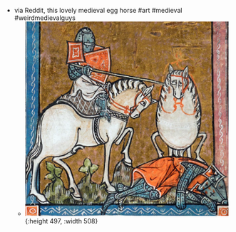 - via Reddit, this lovely medieval egg horse #art #medieval #weirdmedievalguys
	- ![tudvtk6nsa9f1.jpeg](../assets/tudvtk6nsa9f1_1752015141189_0.jpeg){:height 497, :width 508}